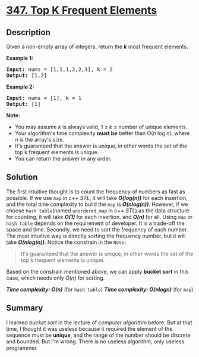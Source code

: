 # [347. Top K Frequent Elements](https://leetcode.com/problems/top-k-frequent-elements/)

## Description
<div class="description__24sA"><div class="css-101rr4k"><div class="content__u3I1 question-content__JfgR"><div><p>Given a non-empty array of integers, return the <b><i>k</i></b> most frequent elements.</p>

<p><strong>Example 1:</strong></p>

<pre><strong>Input: </strong>nums = <span id="example-input-1-1">[1,1,1,2,2,3]</span>, k = <span id="example-input-1-2">2</span>
<strong>Output: </strong><span id="example-output-1">[1,2]</span>
</pre>

<div>
<p><strong>Example 2:</strong></p>

<pre><strong>Input: </strong>nums = <span id="example-input-2-1">[1]</span>, k = <span id="example-input-2-2">1</span>
<strong>Output: </strong><span id="example-output-2">[1]</span></pre>
</div>

<p><b>Note: </b></p>

<ul>
	<li>You may assume <i>k</i> is always valid, 1 ≤ <i>k</i> ≤ number of unique elements.</li>
	<li>Your algorithm's time complexity <b>must be</b> better than O(<i>n</i> log <i>n</i>), where <i>n</i> is the array's size.</li>
	<li>It's guaranteed that the answer is unique, in other words the set of the top k frequent elements is unique.</li>
	<li>You can return the answer in any order.</li>
</ul>
</div></div>

## Solution
The first intuitive thought is to count the frequency of numbers as fast as possible. If we use `map` in _c++ STL_, it will take _**O(log(n))**_ for each insertion, and the total time complexity to build the `map` is _**O(nlog(n))**_. However, if we choose `hash table`(named `unordered_map` in _c++ STL_) as the data structure for counting, it will take _**O(1)**_ for each insertion, and _**O(n)**_ for all. Using `map` or `hash table` depends on the requirement of developer. It is a trade-off the space and time.
Secondly, we need to sort the frequency of each number. The most intuitive way is directly sorting the frequency number, but it will take _**O(nlog(n))**_. Notice the constrain in the `Note:`
> It's guaranteed that the answer is unique, in other words the set of the top k frequent elements is unique.

Based on the constrain mentioned above, we can apply **bucket sort** in this case, which needs only _O(n)_ for sorting.

_**Time complexity: O(n)**_ (for `hash table`)
_**Time complexity: O(nlogn)**_ (for `map`)

## Summary
I learned _bucket sort_ in the lecture of _computer algorithm_ before. But at that time, I thought it was useless because it required the element of the sequence must be **unique**, and the range of the number should be discrete and bounded. But I'm wrong. There is no useless algorithm, only useless programmer.
